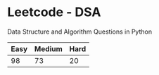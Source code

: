 # Leetcode - DSA

Data Structure and Algorithm Questions in Python

| Easy   |  Medium  | Hard |
|--------|----------|------|
|   98   |    73    |  20  |

